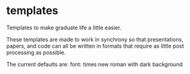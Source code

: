 # templates

Templates to make graduate life a little easier. 

These templates are made to work in synchrony so that presentations, papers, and code can all be written in formats that require as little post processing as possible. 

The current defaults are: font: times new roman with dark background
